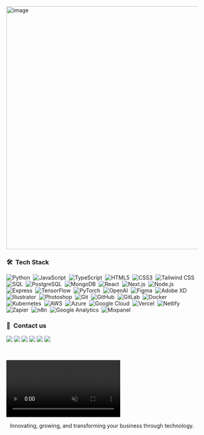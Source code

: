 




<img width="1280" height="640" alt="image" src="https://github.com/user-attachments/assets/d76f87ba-d44c-4945-b66d-c72edc747ff4" />


### 🛠 &nbsp;Tech Stack

![Python](https://img.shields.io/badge/Python-3776AB?style=flat&logo=python&logoColor=white)&nbsp;
![JavaScript](https://img.shields.io/badge/JavaScript-F7DF1E?style=flat&logo=javascript&logoColor=black)&nbsp;
![TypeScript](https://img.shields.io/badge/TypeScript-3178C6?style=flat&logo=typescript&logoColor=white)&nbsp;
![HTML5](https://img.shields.io/badge/HTML5-E34F26?style=flat&logo=html5&logoColor=white)&nbsp;
![CSS3](https://img.shields.io/badge/CSS3-1572B6?style=flat&logo=css3&logoColor=white)&nbsp;
![Tailwind CSS](https://img.shields.io/badge/Tailwind_CSS-38B2AC?style=flat&logo=tailwindcss&logoColor=white)&nbsp;
![SQL](https://img.shields.io/badge/SQL-336791?style=flat&logo=database&logoColor=white)&nbsp;
![PostgreSQL](https://img.shields.io/badge/PostgreSQL-4169E1?style=flat&logo=postgresql&logoColor=white)&nbsp;
![MongoDB](https://img.shields.io/badge/MongoDB-47A248?style=flat&logo=mongodb&logoColor=white)&nbsp;
![React](https://img.shields.io/badge/React-61DAFB?style=flat&logo=react&logoColor=black)&nbsp;
![Next.js](https://img.shields.io/badge/Next.js-000000?style=flat&logo=nextdotjs&logoColor=white)&nbsp;
![Node.js](https://img.shields.io/badge/Node.js-339933?style=flat&logo=nodedotjs&logoColor=white)&nbsp;
![Express](https://img.shields.io/badge/Express-000000?style=flat&logo=express&logoColor=white)&nbsp;
![TensorFlow](https://img.shields.io/badge/TensorFlow-FF6F00?style=flat&logo=tensorflow&logoColor=white)&nbsp;
![PyTorch](https://img.shields.io/badge/PyTorch-EE4C2C?style=flat&logo=pytorch&logoColor=white)&nbsp;
![OpenAI](https://img.shields.io/badge/OpenAI-412991?style=flat&logo=openai&logoColor=white)&nbsp;
![Figma](https://img.shields.io/badge/Figma-F24E1E?style=flat&logo=figma&logoColor=white)&nbsp;
![Adobe XD](https://img.shields.io/badge/Adobe%20XD-FF61F6?style=flat&logo=adobexd&logoColor=white)&nbsp;
![Illustrator](https://img.shields.io/badge/Illustrator-FF9A00?style=flat&logo=adobeillustrator&logoColor=white)&nbsp;
![Photoshop](https://img.shields.io/badge/Photoshop-31A8FF?style=flat&logo=adobephotoshop&logoColor=white)&nbsp;
![Git](https://img.shields.io/badge/Git-F05032?style=flat&logo=git&logoColor=white)&nbsp;
![GitHub](https://img.shields.io/badge/GitHub-181717?style=flat&logo=github&logoColor=white)&nbsp;
![GitLab](https://img.shields.io/badge/GitLab-FC6D26?style=flat&logo=gitlab&logoColor=white)&nbsp;
![Docker](https://img.shields.io/badge/Docker-2496ED?style=flat&logo=docker&logoColor=white)&nbsp;
![Kubernetes](https://img.shields.io/badge/Kubernetes-326CE5?style=flat&logo=kubernetes&logoColor=white)&nbsp;
![AWS](https://img.shields.io/badge/AWS-232F3E?style=flat&logo=amazonaws&logoColor=FF9900)&nbsp;
![Azure](https://img.shields.io/badge/Azure-0078D4?style=flat&logo=microsoftazure&logoColor=white)&nbsp;
![Google Cloud](https://img.shields.io/badge/Google%20Cloud-4285F4?style=flat&logo=googlecloud&logoColor=white)&nbsp;
![Vercel](https://img.shields.io/badge/Vercel-000000?style=flat&logo=vercel&logoColor=white)&nbsp;
![Netlify](https://img.shields.io/badge/Netlify-00C7B7?style=flat&logo=netlify&logoColor=white)&nbsp;
![Zapier](https://img.shields.io/badge/Zapier-FF4A00?style=flat&logo=zapier&logoColor=white)&nbsp;
![n8n](https://img.shields.io/badge/n8n-EA4A5F?style=flat&logo=n8n&logoColor=white)&nbsp;
![Google Analytics](https://img.shields.io/badge/Google%20Analytics-E37400?style=flat&logo=googleanalytics&logoColor=white)&nbsp;
![Mixpanel](https://img.shields.io/badge/Mixpanel-7856FF?style=flat&logo=mixpanel&logoColor=white)&nbsp;


### :link: &nbsp;Contact us
  <a href="https://www.upwork.com/agencies/1939751048005766642/" target="_blank"><img src="https://img.shields.io/badge/Upwork-6fda44?style=for-the-badge&logo=upwork&logoColor=white"/></a>
  <a href="mailto:hello@ixmatix.com"><img src="https://img.shields.io/badge/hello@ixmatix.com-D14836?style=for-the-badge&logo=gmail&logoColor=white"/></a>
  <a href="https://www.linkedin.com/company/ixmatix" target="_blank"><img src="https://img.shields.io/badge/LinkedIn%20Ixmatix-0A66C2?style=for-the-badge&logo=linkedin&logoColor=white"/></a>
  <a href="https://x.com/_ixmatix" target="_blank"><img src="https://img.shields.io/badge/@_ixmatix-000000?style=for-the-badge&logo=x&logoColor=white"/></a>
  <a href="https://instagram.com/_ixmatix" target="_blank"><img src="https://img.shields.io/badge/_ixmatix-E4405F?style=for-the-badge&logo=instagram&logoColor=white"/></a>
  <a href="https://www.facebook.com/ixmatix.consulting" target="_blank"><img src="https://img.shields.io/badge/Facebook-1877F2?style=for-the-badge&logo=facebook&logoColor=white"/></a>
  
<br/>




<video src="https://github.com/user-attachments/assets/979bcf1d-67e6-4221-88ad-c274d28a8ade" autoplay muted loop playsinline></video>





<p align="center" width="150px"> Innovating, growing, and transforming your business through technology.</p>
